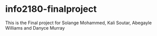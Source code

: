 # info2180-finalproject
This is the Final project for Solange Mohammed, Kali Soutar, Abegayle Williams and Danyce Murray 